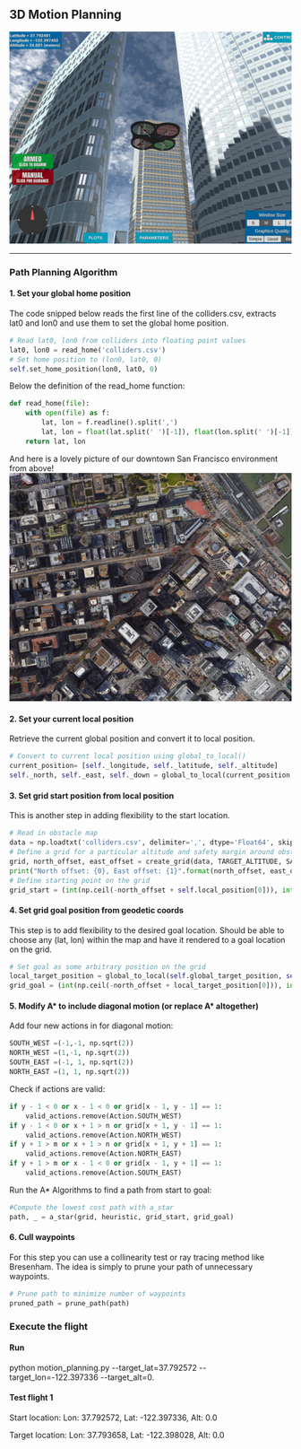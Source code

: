 ## 3D Motion Planning
![Quad Image](./misc/enroute.png)

---

### Path Planning Algorithm

#### 1. Set your global home position
The code snipped below reads the first line of the colliders.csv, extracts lat0 and lon0 and use them to set the global home position.

```python
# Read lat0, lon0 from colliders into floating point values
lat0, lon0 = read_home('colliders.csv')
# Set home position to (lon0, lat0, 0)
self.set_home_position(lon0, lat0, 0)
```   

Below the definition of the read_home function:

```python
def read_home(file):
    with open(file) as f:
        lat, lon = f.readline().split(',')
        lat, lon = float(lat.split(' ')[-1]), float(lon.split(' ')[-1])
    return lat, lon
```  

And here is a lovely picture of our downtown San Francisco environment from above!
![Map of SF](./misc/map.png)

#### 2. Set your current local position
Retrieve the current global position and convert it to local position.

```python
# Convert to current local position using global_to_local()
current_position= [self._longitude, self._latitude, self._altitude]
self._north, self._east, self._down = global_to_local(current_position, self.global_home)
```

#### 3. Set grid start position from local position
This is another step in adding flexibility to the start location. 

```python
# Read in obstacle map
data = np.loadtxt('colliders.csv', delimiter=',', dtype='Float64', skiprows=2)
# Define a grid for a particular altitude and safety margin around obstacles
grid, north_offset, east_offset = create_grid(data, TARGET_ALTITUDE, SAFETY_DISTANCE)
print("North offset: {0}, East offset: {1}".format(north_offset, east_offset))
# Define starting point on the grid
grid_start = (int(np.ceil(-north_offset + self.local_position[0])), int(np.ceil(-east_offset + self.local_position[1])))
```

#### 4. Set grid goal position from geodetic coords
This step is to add flexibility to the desired goal location. Should be able to choose any (lat, lon) within the map and have it rendered to a goal location on the grid.

```python
# Set goal as some arbitrary position on the grid
local_target_position = global_to_local(self.global_target_position, self.global_home)
grid_goal = (int(np.ceil(-north_offset + local_target_position[0])), int(np.ceil(-east_offset + local_target_position[1])))
```

#### 5. Modify A* to include diagonal motion (or replace A* altogether)
Add four new actions in for diagonal motion:

```python
SOUTH_WEST =(-1,-1, np.sqrt(2))
NORTH_WEST =(1,-1, np.sqrt(2))
SOUTH_EAST =(-1, 1, np.sqrt(2))
NORTH_EAST =(1, 1, np.sqrt(2)) 
```
Check if actions are valid:

```python
if y - 1 < 0 or x - 1 < 0 or grid[x - 1, y - 1] == 1:
    valid_actions.remove(Action.SOUTH_WEST)
if y - 1 < 0 or x + 1 > n or grid[x + 1, y - 1] == 1:
    valid_actions.remove(Action.NORTH_WEST)
if y + 1 > m or x + 1 > n or grid[x + 1, y + 1] == 1:
    valid_actions.remove(Action.NORTH_EAST)
if y + 1 > m or x - 1 < 0 or grid[x - 1, y + 1] == 1:
    valid_actions.remove(Action.SOUTH_EAST)
```
Run the A* Algorithms to find a path from start to goal:

```python
#Compute the lowest cost path with a_star
path, _ = a_star(grid, heuristic, grid_start, grid_goal)
```

#### 6. Cull waypoints 
For this step you can use a collinearity test or ray tracing method like Bresenham. The idea is simply to prune your path of unnecessary waypoints. 

```python
# Prune path to minimize number of waypoints
pruned_path = prune_path(path)
```

### Execute the flight

#### Run
python motion_planning.py --target_lat=37.792572 --target_lon=-122.397336 --target_alt=0.

#### Test flight 1
Start location:   Lon: 37.792572, Lat: -122.397336, Alt: 0.0

Target location:  Lon: 37.793658, Lat: -122.398028, Alt: 0.0
